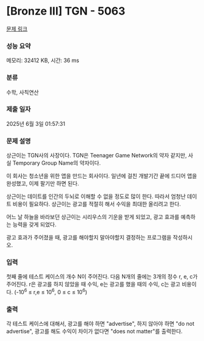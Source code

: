 # [Bronze III] TGN - 5063 

[문제 링크](https://www.acmicpc.net/problem/5063) 

### 성능 요약

메모리: 32412 KB, 시간: 36 ms

### 분류

수학, 사칙연산

### 제출 일자

2025년 6월 3일 01:57:31

### 문제 설명

<p>
	상근이는 TGN사의 사장이다. TGN은 Teenager Game Network의 약자 같지만, 사실 Temporary Group Name의 약자이다.</p>

<p>
	이 회사는 청소년을 위한 앱을 만드는 회사이다. 일년에 걸친 개발기간 끝에 드디어 앱을 완성했고, 이제 팔기만 하면 된다.</p>

<p>
	상근이는 데이트를 인간의 두뇌로 이해할 수 없을 정도로 많이 한다. 따라서 엄청난 데이트 비용이 필요하다. 상근이는 광고를 적절히 해서 수익을 최대한 올리려고 한다.</p>

<p>
	어느 날 하늘을 바라보던 상근이는 시리우스의 기운을 받게 되었고, 광고 효과를 예측하는 능력을 갖게 되었다.</p>

<p>
	광고 효과가 주어졌을 때, 광고를 해야할지 말아야할지 결정하는 프로그램을 작성하시오.</p>

### 입력 

 <p>
	첫째 줄에 테스트 케이스의 개수 N이 주어진다. 다음 N개의 줄에는 3개의 정수 r, e, c가 주어진다. r은 광고를 하지 않았을 때 수익, e는 광고를 했을 때의 수익, c는 광고 비용이다. (-10<sup>6</sup> ≤ r,e ≤ 10<sup>6</sup>, 0 ≤ c ≤ 10<sup>6</sup>)</p>

### 출력 

 <p>
	각 테스트 케이스에 대해서, 광고를 해야 하면 "advertise", 하지 않아야 하면 "do not advertise", 광고를 해도 수익이 차이가 없다면 "does not matter"를 출력한다.</p>

